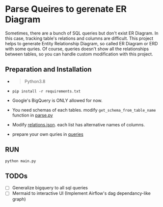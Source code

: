 # Parse Queires to gerenate ER Diagram

Sometimes, there are a bunch of SQL queries but don't exist ER Diagram. In this case, tracking table's relations and columns are difficult. This project helps to generate Entity Relationship Diagram, so called ER Diagram or ERD with some quries. Of course, queries doesn't show all the relationships between tables, so you can handle custom modification with this project.

## Preparation and Installation

* > Python3.8
* `pip install -r requirements.txt`

* Google's BigQuery is ONLY allowed for now.

* You need schemas of each tables. modify `get_schema_from_table_name` function in [parse.py](parse.py)
* Modify [relations.json](relations.json). each list has alternative names of columns.
* prepare your own quries in [queries](queries)


## RUN

`python main.py`


## TODOs

- [ ] Generalize bigquery to all sql queries
- [ ] Mermaid to interactive UI (Implement Airflow's dag dependancy-like graph)